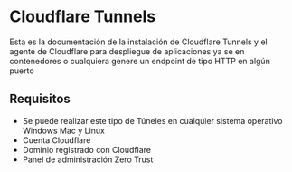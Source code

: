 <!-- instrucciones para usar túneles de cloudflare para hacer despliegue de aplicaciones -->
# Cloudflare Tunnels

Esta es la documentación de la instalación de Cloudflare Tunnels y el agente de Cloudflare para despliegue de aplicaciones ya se en contenedores o cualquiera genere un endpoint de tipo HTTP en algún puerto

## Requisitos

* Se puede realizar este tipo de Túneles en cualquier sistema operativo Windows Mac y Linux
* Cuenta Cloudflare
* Dominio registrado con Cloudflare
* Panel de administración Zero Trust
